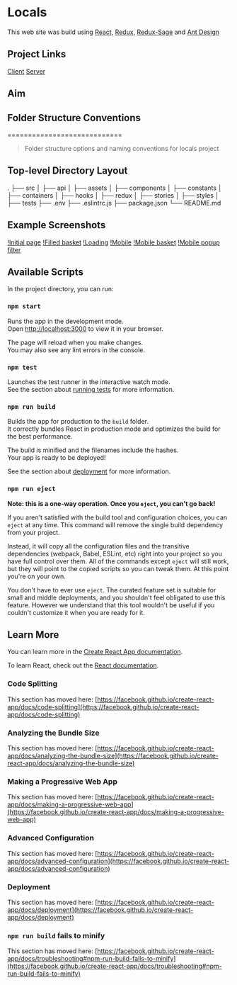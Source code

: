 # Locals

This web site was build using [React](https://tr.reactjs.org/), [Redux](https://redux.js.org/), [Redux-Sage](https://redux-saga.js.org/) and [Ant Design](https://ant.design/)

## Project Links

[Client](https://master.dgpvs6inlk5yw.amplifyapp.com/)
[Server](https://locals-backend.herokuapp.com/)

## Aim

## Folder Structure Conventions
============================

> Folder structure options and naming conventions for locals project

## Top-level Directory Layout

 .
    ├── src
    │   ├── api
    │   ├── assets
    │   ├── components
    │   ├── constants
    │   ├── containers
    │   ├── hooks
    │   ├── redux
    │   ├── stories
    │   ├── styles
    │   ├── tests
    ├── .env
    ├── .eslintrc.js
    ├── package.json
    └── README.md

## Example Screenshots

[!Initial page](/src/assets/images/github-images/empty_initial_page.png)
[!Filled basket](/src/assets/images/github-images/filled_basket.png)
[!Loading](/src/assets/images/github-images/loading.png)
[!Mobile](/src/assets/images/github-images/mobile.png)
[!Mobile basket](/src/assets/images/github-images/mobile_basket.png)
[!Mobile popup filter](/src/assets/images/github-images/mobile_filter_options.png)


## Available Scripts

In the project directory, you can run:

### `npm start`

Runs the app in the development mode.\
Open [http://localhost:3000](http://localhost:3000) to view it in your browser.

The page will reload when you make changes.\
You may also see any lint errors in the console.

### `npm test`

Launches the test runner in the interactive watch mode.\
See the section about [running tests](https://facebook.github.io/create-react-app/docs/running-tests) for more information.

### `npm run build`

Builds the app for production to the `build` folder.\
It correctly bundles React in production mode and optimizes the build for the best performance.

The build is minified and the filenames include the hashes.\
Your app is ready to be deployed!

See the section about [deployment](https://facebook.github.io/create-react-app/docs/deployment) for more information.

### `npm run eject`

**Note: this is a one-way operation. Once you `eject`, you can't go back!**

If you aren't satisfied with the build tool and configuration choices, you can `eject` at any time. This command will remove the single build dependency from your project.

Instead, it will copy all the configuration files and the transitive dependencies (webpack, Babel, ESLint, etc) right into your project so you have full control over them. All of the commands except `eject` will still work, but they will point to the copied scripts so you can tweak them. At this point you're on your own.

You don't have to ever use `eject`. The curated feature set is suitable for small and middle deployments, and you shouldn't feel obligated to use this feature. However we understand that this tool wouldn't be useful if you couldn't customize it when you are ready for it.

## Learn More

You can learn more in the [Create React App documentation](https://facebook.github.io/create-react-app/docs/getting-started).

To learn React, check out the [React documentation](https://reactjs.org/).

### Code Splitting

This section has moved here: [https://facebook.github.io/create-react-app/docs/code-splitting](https://facebook.github.io/create-react-app/docs/code-splitting)

### Analyzing the Bundle Size

This section has moved here: [https://facebook.github.io/create-react-app/docs/analyzing-the-bundle-size](https://facebook.github.io/create-react-app/docs/analyzing-the-bundle-size)

### Making a Progressive Web App

This section has moved here: [https://facebook.github.io/create-react-app/docs/making-a-progressive-web-app](https://facebook.github.io/create-react-app/docs/making-a-progressive-web-app)

### Advanced Configuration

This section has moved here: [https://facebook.github.io/create-react-app/docs/advanced-configuration](https://facebook.github.io/create-react-app/docs/advanced-configuration)

### Deployment

This section has moved here: [https://facebook.github.io/create-react-app/docs/deployment](https://facebook.github.io/create-react-app/docs/deployment)

### `npm run build` fails to minify

This section has moved here: [https://facebook.github.io/create-react-app/docs/troubleshooting#npm-run-build-fails-to-minify](https://facebook.github.io/create-react-app/docs/troubleshooting#npm-run-build-fails-to-minify)
